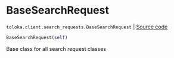 # BaseSearchRequest
`toloka.client.search_requests.BaseSearchRequest` | [Source code](https://github.com/Toloka/toloka-kit/blob/v1.2.0.post1/src/client/search_requests.py#L170)

```python
BaseSearchRequest(self)
```

Base class for all search request classes

